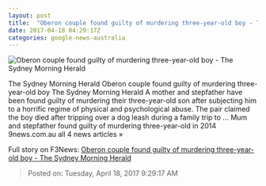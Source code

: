 ```yaml
---
layout: post
title:  "Oberon couple found guilty of murdering three-year-old boy - The Sydney Morning Herald"
date: 2017-04-18 04:29:17Z
categories: google-news-australia
---
```


![Oberon couple found guilty of murdering three-year-old boy - The Sydney Morning Herald](http://www.smh.com.au/content/dam/images/g/v/m/y/7/6/image.related.socialLead.620x349.gvk3xz.png/1492490580633.jpg)

The Sydney Morning Herald Oberon couple found guilty of murdering three-year-old boy The Sydney Morning Herald A mother and stepfather have been found guilty of murdering their three-year-old son after subjecting him to a horrific regime of physical and psychological abuse. The pair claimed the boy died after tripping over a dog leash during a family trip to ... Mum and stepfather found guilty of murdering three-year-old in 2014 9news.com.au all 4 news articles »


Full story on F3News: [Oberon couple found guilty of murdering three-year-old boy - The Sydney Morning Herald](http://www.f3nws.com/n/erSskB)

> Posted on: Tuesday, April 18, 2017 9:29:17 AM
